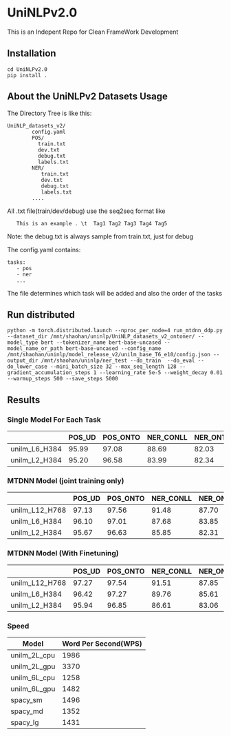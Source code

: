 # UniNLPv2.0

This is an Indepent Repo for Clean FrameWork Development

## Installation

```
cd UniNLPv2.0
pip install .
```

## About the UniNLPv2 Datasets Usage

The Directory Tree is like this:
```
UniNLP_datasets_v2/
        config.yaml
        POS/
          train.txt
          dev.txt
          debug.txt
          labels.txt
        NER/
           train.txt
           dev.txt
           debug.txt
           labels.txt
        ....
```

All .txt file(train/dev/debug) use the seq2seq format like
```
   This is an example . \t  Tag1 Tag2 Tag3 Tag4 Tag5
```
Note: the debug.txt is always sample from train.txt, just for debug


The config.yaml contains:

```
tasks:
   - pos
   - ner
   ...
```

The file determines which task will be added and also the order of the tasks


## Run distributed 
```
python -m torch.distributed.launch --nproc_per_node=4 run_mtdnn_ddp.py --dataset_dir /mnt/shaohan/uninlp/UniNLP_datasets_v2_ontoner/ --model_type bert --tokenizer_name bert-base-uncased --model_name_or_path bert-base-uncased --config_name /mnt/shaohan/uninlp/model_release_v2/unilm_base_T6_e10/config.json --output_dir /mnt/shaohan/uninlp/ner_test --do_train  --do_eval --do_lower_case --mini_batch_size 32 --max_seq_length 128 --gradient_accumulation_steps 1 --learning_rate 5e-5 --weight_decay 0.01 --warmup_steps 500 --save_steps 5000
```

## Results

### Single Model For Each Task

|             |POS_UD|POS_ONTO|NER_CONLL|NER_ONTO|Chunking|SRL  |PARSING_PTB|PARSING_UD|AVG  |Size  |    
|-------------|------|--------|---------|--------|--------|-----|-----------|----------|-----|----  |    
|unilm_L6_H384|95.99 |97.08   |88.69    |82.03   |94.77   |82.81|94.16      |84.25     |89.97|87M\*8 |  
|unilm_L2_H384|95.20 |96.58   |83.99    |82.34   |93.14   |67.48|92.10      |78.99     |86.23|63M\*8 |  


### MTDNN Model (joint training only)

|             |POS_UD|POS_ONTO|NER_CONLL|NER_ONTO|Chunking|SRL  |PARSING_PTB|PARSING_UD|AVG  |Size  |  
|-------------|------|--------|---------|--------|--------|-----|-----------|----------|-----|----  |  
|unilm_L12_H768|97.13|97.56   |91.48    |87.70   |96.98   |89.44|94.25      |89.46     |93.00|209M  |  
|unilm_L6_H384|96.10 |97.01   |87.68    |83.85   |96.07   |84.20|94.33      |89.66     |91.11|87M   |   
|unilm_L2_H384|95.67 |96.63   |85.85    |82.31   |95.11   |71.95|92.90      |87.43     |88.48|63M   |  


### MTDNN Model (With Finetuning)

|             |POS_UD|POS_ONTO|NER_CONLL|NER_ONTO|Chunking|SRL  |PARSING_PTB|PARSING_UD|AVG  |Size  |  
|-------------|------|--------|---------|--------|--------|-----|-----------|----------|-----|----  |    
|unilm_L12_H768|97.27|97.54   |91.51    |87.85   |97.13   |89.98|94.40      |90.17     |93.23|209M\*8|  
|unilm_L6_H384|96.42 |97.27   |89.76    |85.61   |96.56   |86.11|94.65      |88.86     |91.91|87M\*8|    
|unilm_L2_H384|95.94 |96.85   |86.61    |83.06   |94.09   |63.38|92.63      |87.20     |87.55|63M\*8|   

### Speed

|Model       |Word Per Second(WPS)|   
| ---        | ------------------ |    
|unilm_2L_cpu| 1986               |  
|unilm_2L_gpu| 3370               |
|unilm_6L_cpu| 1258               |
|unilm_6L_gpu| 1482               |
|spacy_sm    | 1496               |
|spacy_md    | 1352               |
|spacy_lg    | 1431               |  




